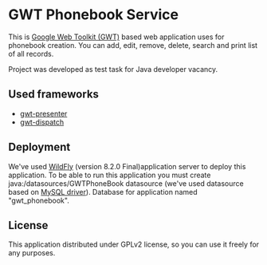 # GWT Phonebook Service #

This is [Google Web Toolkit (GWT)](http://www.gwtproject.org/) based web application uses for phonebook creation. You can add, edit, remove, delete, search and print list of all records. 

Project was developed as test task for Java developer vacancy.

## Used frameworks ##

* [gwt-presenter](https://code.google.com/p/gwt-presenter/)
* [gwt-dispatch](https://code.google.com/p/gwt-dispatch/)

## Deployment ##

We've used [WildFly](http://wildfly.org/) (version 8.2.0 Final)application server to deploy this application. To be able to run this application you must create java:/datasources/GWTPhoneBook datasource (we've used datasource based on [MySQL driver](http://www.mysql.com/products/connector/)). Database for application named "gwt_phonebook".

## License ##

This application distributed under GPLv2 license, so you can use it freely for any purposes.